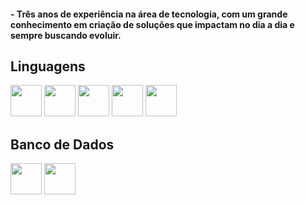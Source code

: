 #### - Três anos de experiência na área de tecnologia, com um grande conhecimento em criação de soluções que impactam no dia a dia e sempre buscando evoluir.

## Linguagens  
<div display=inline">
<img height="50" width="50" src="https://cdn.jsdelivr.net/gh/devicons/devicon@latest/icons/javascript/javascript-original.svg" /> 
<img height="50" width="50" src="https://cdn.jsdelivr.net/gh/devicons/devicon@latest/icons/typescript/typescript-original.svg" /> 
<img height="50" width="50" src="https://cdn.jsdelivr.net/gh/devicons/devicon@latest/icons/html5/html5-original.svg" /> 
<img height="50" width="50" src="https://cdn.jsdelivr.net/gh/devicons/devicon@latest/icons/css3/css3-original.svg" /> 
<img height="50" width="50" src="https://cdn.jsdelivr.net/gh/devicons/devicon@latest/icons/cplusplus/cplusplus-original.svg" />
</div>

## Banco de Dados
<div display=inline">
<img height="50" width="50" src="https://cdn.jsdelivr.net/gh/devicons/devicon@latest/icons/microsoftsqlserver/microsoftsqlserver-original.svg" /> 
<img height="50" width="50" src="https://cdn.jsdelivr.net/gh/devicons/devicon@latest/icons/mysql/mysql-original.svg" />
</div>
